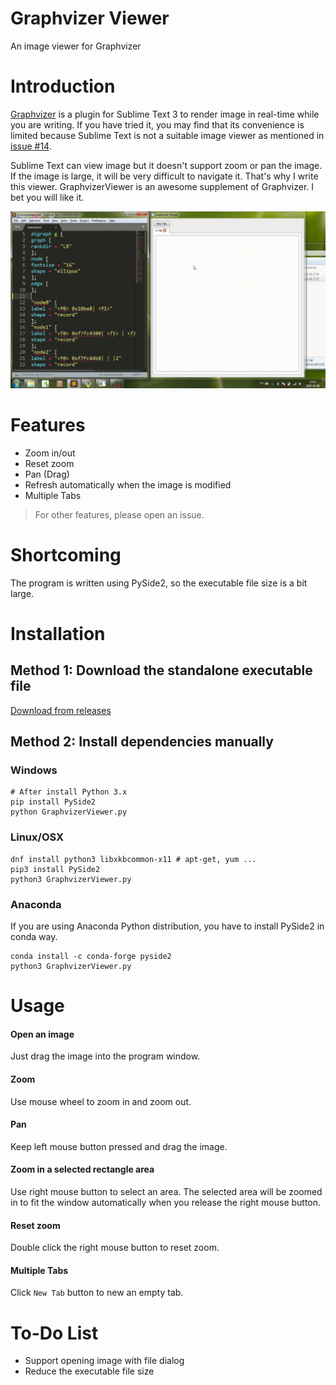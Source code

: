 # Graphvizer Viewer

An image viewer for Graphvizer

# Introduction

[Graphvizer](https://github.com/hao-lee/Graphvizer) is a plugin for Sublime Text 3 to render image in real-time while you are writing. If you have tried it, you may find that its convenience is limited because Sublime Text is not a suitable image viewer as mentioned in [issue #14](https://github.com/hao-lee/Graphvizer/issues/14).

Sublime Text can view image but it doesn't support zoom or pan the image. If the image is large, it will be very difficult to navigate it. That's why I write this viewer. GraphvizerViewer is an awesome supplement of Graphvizer. I bet you will like it.

![](gif/graphvizerviewer.gif)

# Features

* Zoom in/out
* Reset zoom
* Pan (Drag)
* Refresh automatically when the image is modified
* Multiple Tabs

> For other features, please open an issue.

# Shortcoming

The program is written using PySide2, so the executable file size is a bit large.

# Installation

## Method 1: Download the standalone executable file

[Download from releases](https://github.com/hao-lee/GraphvizerViewer/releases)

## Method 2: Install dependencies manually

### Windows

```
# After install Python 3.x
pip install PySide2
python GraphvizerViewer.py
```

### Linux/OSX

```
dnf install python3 libxkbcommon-x11 # apt-get, yum ...
pip3 install PySide2
python3 GraphvizerViewer.py
```

### Anaconda

If you are using Anaconda Python distribution, you have to install PySide2 in conda way.

```
conda install -c conda-forge pyside2
python3 GraphvizerViewer.py
```

# Usage

#### Open an image

Just drag the image into the program window.

#### Zoom

Use mouse wheel to zoom in and zoom out.

#### Pan

Keep left mouse button pressed and drag the image.

#### Zoom in a selected rectangle area

Use right mouse button to select an area. The selected area will be zoomed in to fit the window automatically when you release the right mouse button.

#### Reset zoom

Double click the right mouse button to reset zoom.

#### Multiple Tabs

Click `New Tab` button to new an empty tab.

# To-Do List

* Support opening image with file dialog
* Reduce the executable file size
